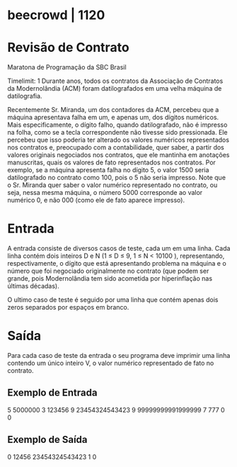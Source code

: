 # beecrowd | 1120
# Revisão de Contrato

Maratona de Programação da SBC  Brasil

Timelimit: 1
Durante anos, todos os contratos da Associação de Contratos da Modernolândia (ACM) foram datilografados em uma velha máquina de datilografia.

Recentemente Sr. Miranda, um dos contadores da ACM, percebeu que a máquina apresentava falha em um, e apenas um, dos dígitos numéricos. Mais especificamente, o dígito falho, quando datilografado, não é impresso na folha, como se a tecla correspondente não tivesse sido pressionada. Ele percebeu que isso poderia ter alterado os valores numéricos representados nos contratos e, preocupado com a contabilidade, quer saber, a partir dos valores originais negociados nos contratos, que ele mantinha em anotações manuscritas, quais os valores de fato representados nos contratos. Por exemplo, se a máquina apresenta falha no dígito 5, o valor 1500 seria datilografado no contrato como 100, pois o 5 não seria impresso. Note que o Sr. Miranda quer saber o valor numérico representado no contrato, ou seja, nessa mesma máquina, o número 5000 corresponde ao valor numérico 0, e não 000 (como ele de fato aparece impresso).

# Entrada
A entrada consiste de diversos casos de teste, cada um em uma linha. Cada linha contém dois inteiros D e N (1 ≤ D ≤ 9, 1 ≤ N < 10100 ), representando, respectivamente, o dígito que está apresentando problema na máquina e o número que foi negociado originalmente no contrato (que podem ser grande, pois Modernolândia tem sido acometida por hiperinflação nas últimas décadas).

O ultimo caso de teste é seguido por uma linha que contém apenas dois zeros separados por espaços em branco.

# Saída
Para cada caso de teste da entrada o seu programa deve imprimir uma linha contendo um único inteiro V, o valor numérico representado de fato no contrato.

## Exemplo de Entrada	
5 5000000
3 123456
9 23454324543423
9 99999999991999999
7 777
0 0

## Exemplo de Saída
0
12456
23454324543423
1
0


